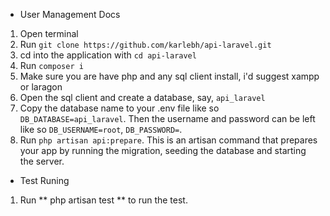 -   User Management Docs

1. Open terminal
2. Run `git clone https://github.com/karlebh/api-laravel.git`
3. cd into the application with `cd api-laravel`
4. Run `composer i`
5. Make sure you are have php and any sql client install, i'd suggest xampp or laragon
6. Open the sql client and create a database, say, `api_laravel`
7. Copy the database name to your .env file like so `DB_DATABASE=api_laravel`. Then the username and password can be left like so `DB_USERNAME=root`, `DB_PASSWORD=`.
8. Run `php artisan api:prepare`. This is an artisan command that prepares your app by running the migration, seeding the database and starting the server.

-   Test Runing

1.  Run ** php artisan test ** to run the test.
